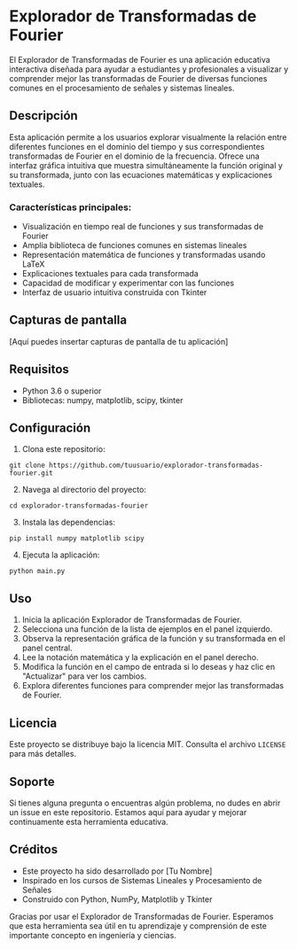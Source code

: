 # Explorador de Transformadas de Fourier

El Explorador de Transformadas de Fourier es una aplicación educativa interactiva diseñada para ayudar a estudiantes y profesionales a visualizar y comprender mejor las transformadas de Fourier de diversas funciones comunes en el procesamiento de señales y sistemas lineales.

## Descripción

Esta aplicación permite a los usuarios explorar visualmente la relación entre diferentes funciones en el dominio del tiempo y sus correspondientes transformadas de Fourier en el dominio de la frecuencia. Ofrece una interfaz gráfica intuitiva que muestra simultáneamente la función original y su transformada, junto con las ecuaciones matemáticas y explicaciones textuales.

### Características principales:

- Visualización en tiempo real de funciones y sus transformadas de Fourier
- Amplia biblioteca de funciones comunes en sistemas lineales
- Representación matemática de funciones y transformadas usando LaTeX
- Explicaciones textuales para cada transformada
- Capacidad de modificar y experimentar con las funciones
- Interfaz de usuario intuitiva construida con Tkinter

## Capturas de pantalla

[Aquí puedes insertar capturas de pantalla de tu aplicación]

## Requisitos

- Python 3.6 o superior
- Bibliotecas: numpy, matplotlib, scipy, tkinter

## Configuración

1. Clona este repositorio:
```
git clone https://github.com/tuusuario/explorador-transformadas-fourier.git
```
2. Navega al directorio del proyecto:
```
cd explorador-transformadas-fourier
```
3. Instala las dependencias:
```
pip install numpy matplotlib scipy
```
4. Ejecuta la aplicación:
```
python main.py
```
## Uso

1. Inicia la aplicación Explorador de Transformadas de Fourier.
2. Selecciona una función de la lista de ejemplos en el panel izquierdo.
3. Observa la representación gráfica de la función y su transformada en el panel central.
4. Lee la notación matemática y la explicación en el panel derecho.
5. Modifica la función en el campo de entrada si lo deseas y haz clic en "Actualizar" para ver los cambios.
6. Explora diferentes funciones para comprender mejor las transformadas de Fourier.

## Licencia

Este proyecto se distribuye bajo la licencia MIT. Consulta el archivo `LICENSE` para más detalles.

## Soporte

Si tienes alguna pregunta o encuentras algún problema, no dudes en abrir un issue en este repositorio. Estamos aquí para ayudar y mejorar continuamente esta herramienta educativa.

## Créditos

- Este proyecto ha sido desarrollado por [Tu Nombre]
- Inspirado en los cursos de Sistemas Lineales y Procesamiento de Señales
- Construido con Python, NumPy, Matplotlib y Tkinter

Gracias por usar el Explorador de Transformadas de Fourier. Esperamos que esta herramienta sea útil en tu aprendizaje y comprensión de este importante concepto en ingeniería y ciencias.
